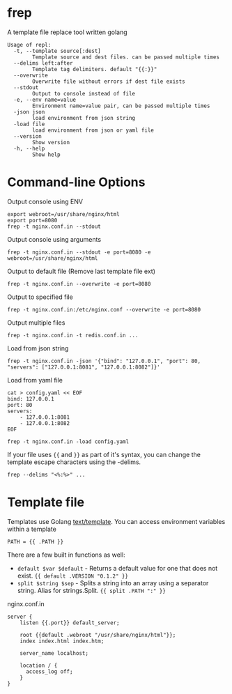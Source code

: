 # frep

A template file replace tool written golang

```
Usage of repl:
  -t, --template source[:dest]
    	Template source and dest files. can be passed multiple times
  --delims left:after
    	Template tag delimiters. default "{{:}}"
  --overwrite
    	Overwrite file without errors if dest file exists
  --stdout
    	Output to console instead of file
  -e, --env name=value
    	Environment name=value pair, can be passed multiple times
  -json json
        load environment from json string
  -load file
        load environment from json or yaml file
  --version
    	Show version
  -h, --help
    	Show help
```

# Command-line Options

Output console using ENV

```
export webroot=/usr/share/nginx/html
export port=8080
frep -t nginx.conf.in --stdout
```

Output console using arguments

```
frep -t nginx.conf.in --stdout -e port=8080 -e webroot=/usr/share/nginx/html
```

Output to default file (Remove last template file ext)

```
frep -t nginx.conf.in --overwrite -e port=8080
```

Output to specified file

```
frep -t nginx.conf.in:/etc/nginx.conf --overwrite -e port=8080
```

Output multiple files

```
frep -t nginx.conf.in -t redis.conf.in ...
```

Load from json string

```
frep -t nginx.conf.in -json '{"bind": "127.0.0.1", "port": 80, "servers": ["127.0.0.1:8081", "127.0.0.1:8082"]}'
```

Load from yaml file

```
cat > config.yaml << EOF
bind: 127.0.0.1
port: 80
servers:
    - 127.0.0.1:8081
    - 127.0.0.1:8082
EOF

frep -t nginx.conf.in -load config.yaml
```

If your file uses `{{` and `}}` as part of it's syntax, you can change the template escape characters using the -delims.

```
frep --delims "<%:%>" ...
```

# Template file

Templates use Golang [text/template](http://golang.org/pkg/text/template/). You can access environment variables within a template

```
PATH = {{ .PATH }}
```

There are a few built in functions as well:

* `default $var $default` - Returns a default value for one that does not exist. `{{ default .VERSION "0.1.2" }}`
* `split $string $sep` - Splits a string into an array using a separator string. Alias for strings.Split. `{{ split .PATH ":" }}`

nginx.conf.in

```
server {
    listen {{.port}} default_server;

    root {{default .webroot "/usr/share/nginx/html"}};
    index index.html index.htm;

    server_name localhost;

    location / {
      access_log off;
    }
}
```
